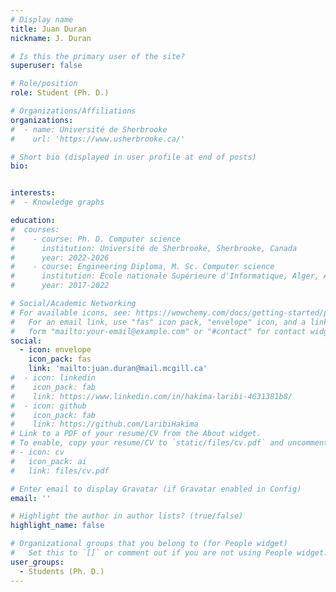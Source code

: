 ```yaml
---
# Display name
title: Juan Duran
nickname: J. Duran

# Is this the primary user of the site?
superuser: false

# Role/position
role: Student (Ph. D.)

# Organizations/Affiliations
organizations:
#  - name: Université de Sherbrooke
#    url: 'https://www.usherbrooke.ca/'

# Short bio (displayed in user profile at end of posts)
bio: 


interests:
#  - Knowledge graphs

education:
#  courses:
#    - course: Ph. D. Computer science
#      institution: Université de Sherbrooke, Sherbrooke, Canada
#      year: 2022-2026
#    - course: Engineering Diploma, M. Sc. Computer science
#      institution: École nationale Supérieure d'Informatique, Alger, Algeria
#      year: 2017-2022

# Social/Academic Networking
# For available icons, see: https://wowchemy.com/docs/getting-started/page-builder/#icons
#   For an email link, use "fas" icon pack, "envelope" icon, and a link in the
#   form "mailto:your-email@example.com" or "#contact" for contact widget.
social:
  - icon: envelope
    icon_pack: fas
    link: 'mailto:juan.duran@mail.mcgill.ca'
#  - icon: linkedin
#    icon_pack: fab
#    link: https://www.linkedin.com/in/hakima-laribi-4631381b8/
#  - icon: github
#    icon_pack: fab
#    link: https://github.com/LaribiHakima
# Link to a PDF of your resume/CV from the About widget.
# To enable, copy your resume/CV to `static/files/cv.pdf` and uncomment the lines below.
# - icon: cv
#   icon_pack: ai
#   link: files/cv.pdf

# Enter email to display Gravatar (if Gravatar enabled in Config)
email: ''

# Highlight the author in author lists? (true/false)
highlight_name: false

# Organizational groups that you belong to (for People widget)
#   Set this to `[]` or comment out if you are not using People widget.
user_groups:
  - Students (Ph. D.)
---
```


[//]: # (i is a PhD student in the MEDomicsLab since 2022. )

